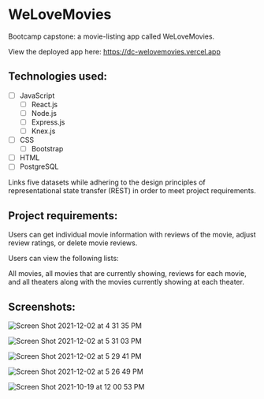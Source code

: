# WeLoveMovies

Bootcamp capstone: a movie-listing app called WeLoveMovies. 

View the deployed app here: https://dc-welovemovies.vercel.app

## Technologies used:
- [ ] JavaScript
  - [ ] React.js
  - [ ] Node.js
  - [ ] Express.js
  - [ ] Knex.js
- [ ] CSS
  - [ ] Bootstrap
- [ ] HTML
- [ ] PostgreSQL

Links five datasets while adhering to the design principles of representational state transfer (REST) in order to meet project requirements.

## Project requirements:

Users can get individual movie information with reviews of the movie, adjust review ratings, or delete movie reviews.

Users can view the following lists:

All movies, all movies that are currently showing, reviews for each movie, and all theaters along with the movies currently showing at each theater.

## Screenshots:
![Screen Shot 2021-12-02 at 4 31 35 PM](https://user-images.githubusercontent.com/86169488/144519312-e1f70cb8-d7f6-454e-8dcb-606098812a98.png)

![Screen Shot 2021-12-02 at 5 31 03 PM](https://user-images.githubusercontent.com/86169488/144519371-22c9e6de-68e5-47f1-9c2d-c29c0a74d9b3.png)

![Screen Shot 2021-12-02 at 5 29 41 PM](https://user-images.githubusercontent.com/86169488/144519555-03d41c06-be26-4156-8eb9-b3d9e5f9caa6.png)

![Screen Shot 2021-12-02 at 5 26 49 PM](https://user-images.githubusercontent.com/86169488/144519571-72c39044-60a8-4479-b7e1-7f44554f28b9.png)

![Screen Shot 2021-10-19 at 12 00 53 PM](https://user-images.githubusercontent.com/86169488/137957557-ea849c69-581c-4f05-86b5-412559a094ae.png)
